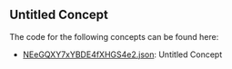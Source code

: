 ## Untitled Concept

The code for the following concepts can be found here: 
- [NEeGQXY7xYBDE4fXHGS4e2.json](NEeGQXY7xYBDE4fXHGS4e2.json): Untitled Concept
